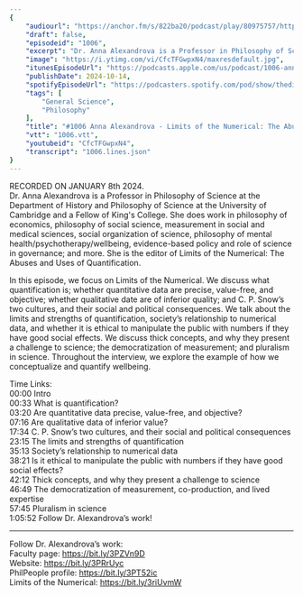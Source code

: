 ```yaml
---
{
	"audiourl": "https://anchor.fm/s/822ba20/podcast/play/80975757/https%3A%2F%2Fd3ctxlq1ktw2nl.cloudfront.net%2Fstaging%2F2024-0-8%2Ff15554f4-279d-ceba-6abf-a43bad82e3a6.m4a",
	"draft": false,
	"episodeid": "1006",
	"excerpt": "Dr. Anna Alexandrova is a Professor in Philosophy of Science at the Department of History and Philosophy of Science at the University of Cambridge and a Fellow of King's College. She does work in philosophy of economics, philosophy of social science, measurement in social and medical sciences, social organization of science, philosophy of mental health/psychotherapy/wellbeing, evidence-based policy and role of science in governance; and more. She is the editor of Limits of the Numerical: The Abuses and Uses of Quantification.",
	"image": "https://i.ytimg.com/vi/CfcTFGwpxN4/maxresdefault.jpg",
	"itunesEpisodeUrl": "https://podcasts.apple.com/us/podcast/1006-anna-alexandrova-limits-of-the-numerical/id1451347236?i=1000673061001&uo=4",
	"publishDate": 2024-10-14,
	"spotifyEpisodeUrl": "https://podcasters.spotify.com/pod/show/thedissenter/episodes/1006-Anna-Alexandrova---Limits-of-the-Numerical-The-Abuses-and-Uses-of-Quantification-e2e5med",
	"tags": [
		"General Science",
		"Philosophy"
	],
	"title": "#1006 Anna Alexandrova - Limits of the Numerical: The Abuses and Uses of Quantification",
	"vtt": "1006.vtt",
	"youtubeid": "CfcTFGwpxN4",
	"transcript": "1006.lines.json"
}
---
```

RECORDED ON JANUARY 8th 2024.  
Dr. Anna Alexandrova is a Professor in Philosophy of Science at the Department of History and Philosophy of Science at the University of Cambridge and a Fellow of King's College. She does work in philosophy of economics, philosophy of social science, measurement in social and medical sciences, social organization of science, philosophy of mental health/psychotherapy/wellbeing, evidence-based policy and role of science in governance; and more. She is the editor of Limits of the Numerical: The Abuses and Uses of Quantification.

In this episode, we focus on Limits of the Numerical. We discuss what quantification is; whether quantitative data are precise, value-free, and objective; whether qualitative date are of inferior quality; and C. P. Snow’s two cultures, and their social and political consequences. We talk about the limits and strengths of quantification, society’s relationship to numerical data, and whether it is ethical to manipulate the public with numbers if they have good social effects. We discuss thick concepts, and why they present a challenge to science; the democratization of measurement; and pluralism in science. Throughout the interview, we explore the example of how we conceptualize and quantify wellbeing.

Time Links:  
<time>00:00</time> Intro  
<time>00:33</time> What is quantification?  
<time>03:20</time> Are quantitative data precise, value-free, and objective?  
<time>07:16</time> Are qualitative data of inferior value?  
<time>17:34</time> C. P. Snow’s two cultures, and their social and political consequences  
<time>23:15</time> The limits and strengths of quantification  
<time>35:13</time> Society’s relationship to numerical data  
<time>38:21</time> Is it ethical to manipulate the public with numbers if they have good social effects?  
<time>42:12</time> Thick concepts, and why they present a challenge to science  
<time>46:49</time> The democratization of measurement, co-production, and lived expertise  
<time>57:45</time> Pluralism in science  
<time>1:05:52</time> Follow Dr. Alexandrova’s work!

---

Follow Dr. Alexandrova’s work:  
Faculty page: https://bit.ly/3PZVn9D  
Website: https://bit.ly/3PRrUyc  
PhilPeople profile: https://bit.ly/3PT52ic  
Limits of the Numerical: https://bit.ly/3riUvmW
